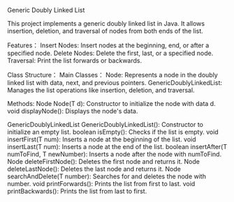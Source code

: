 Generic Doubly Linked List

This project implements a generic doubly linked list in Java. It allows insertion, deletion, and traversal of nodes from both ends of the list.

Features：
Insert Nodes: Insert nodes at the beginning, end, or after a specified node.
Delete Nodes: Delete the first, last, or a specified node.
Traversal: Print the list forwards or backwards.

Class Structure：
Main Classes：
Node<T>: Represents a node in the doubly linked list with data, next, and previous pointers.
GenericDoublyLinkedList<T>: Manages the list operations like insertion, deletion, and traversal.

Methods:
Node<T>
Node(T d): Constructor to initialize the node with data d.
void displayNode(): Displays the node's data.

GenericDoublyLinkedList<T>
GenericDoublyLinkedList(): Constructor to initialize an empty list.
boolean isEmpty(): Checks if the list is empty.
void insertFirst(T num): Inserts a node at the beginning of the list.
void insertLast(T num): Inserts a node at the end of the list.
boolean insertAfter(T numToFind, T newNumber): Inserts a node after the node with numToFind.
Node<T> deleteFirstNode(): Deletes the first node and returns it.
Node<T> deleteLastNode(): Deletes the last node and returns it.
Node<T> searchAndDelete(T number): Searches for and deletes the node with number.
void printForwards(): Prints the list from first to last.
void printBackwards(): Prints the list from last to first.
